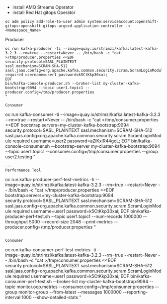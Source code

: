
* install AMQ Streams Operator 
* install Red Hat gitops Operator

```
oc adm policy add-role-to-user admin system:serviceaccount:openshift-gitops:openshift-gitops-argocd-application-controller -n <Namespace_Name> 
```

Producer
```
oc run kafka-producer -ti --image=quay.io/strimzi/kafka:latest-kafka-3.2.3 --rm=true --restart=Never -- /bin/bash -c "cat >/tmp/producer.properties <<EOF 
security.protocol=SASL_PLAINTEXT
sasl.mechanism=SCRAM-SHA-512
sasl.jaas.config=org.apache.kafka.common.security.scram.ScramLoginModule required username=user1 password=k5CtKkp30xai;
EOF
bin/kafka-console-producer.sh --broker-list my-cluster-kafka-bootstrap:9094 --topic user1.topic1 --producer.config=/tmp/producer.properties
"
```
```
Consumer
```
oc run kafka-consumer -ti --image=quay.io/strimzi/kafka:latest-kafka-3.2.3 --rm=true --restart=Never -- /bin/bash -c "cat >/tmp/consumer.properties <<EOF
bootstrap.servers=my-cluster-kafka-bootstrap:9094
security.protocol=SASL_PLAINTEXT
sasl.mechanism=SCRAM-SHA-512
sasl.jaas.config=org.apache.kafka.common.security.scram.ScramLoginModule required username=user2 password=aZiKxlR44goL;
EOF
bin/kafka-console-consumer.sh --bootstrap-server my-cluster-kafka-bootstrap:9094 --topic user1.topic1 --consumer.config=/tmp/consumer.properties --group user2.testing
"
```
---
Performance Tool
```
oc run kafka-producer-perf-test-metrics -ti --image=quay.io/strimzi/kafka:latest-kafka-3.2.3 --rm=true --restart=Never -- /bin/bash -c "cat >/tmp/producer.properties <<EOF 
bootstrap.servers=my-cluster-kafka-bootstrap:9094
security.protocol=SASL_PLAINTEXT
sasl.mechanism=SCRAM-SHA-512
sasl.jaas.config=org.apache.kafka.common.security.scram.ScramLoginModule required username=user1 password=k5CtKkp30xai;
EOF
bin/kafka-producer-perf-test.sh --topic user1.topic1 --num-records 1000000 --throughput 5000 --record-size 2048 --print-metrics --producer.config=/tmp/producer.properties
"
```

Consumer 
```
oc run kafka-consumer-perf-test-metrics -ti --image=quay.io/strimzi/kafka:latest-kafka-3.2.3 --rm=true --restart=Never -- /bin/bash -c "cat >/tmp/consumer.properties <<EOF 
security.protocol=SASL_PLAINTEXT
sasl.mechanism=SCRAM-SHA-512
sasl.jaas.config=org.apache.kafka.common.security.scram.ScramLoginModule required username=user1 password=k5CtKkp30xai;
EOF
bin/kafka-consumer-perf-test.sh --broker-list my-cluster-kafka-bootstrap:9094 --topic monitor.ocp.metrics --consumer.config=/tmp/consumer.properties --group monitor-group --from-latest --messages 1000000 --reporting-interval 1000 --show-detailed-stats
"
```
